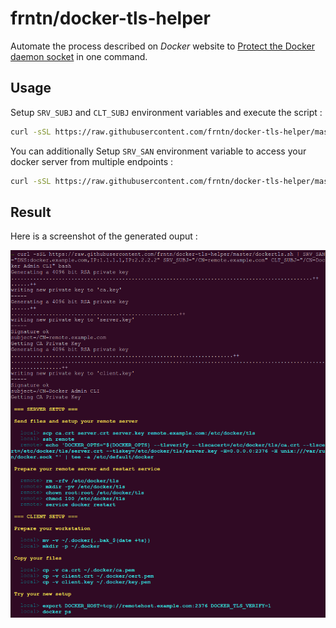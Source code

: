 # frntn/docker-tls-helper

Automate the process described on *Docker* website to [Protect the Docker daemon socket](https://docs.docker.com/engine/security/https/) in one command.

## Usage

Setup `SRV_SUBJ` and `CLT_SUBJ` environment variables and execute the script :

```bash
curl -sSL https://raw.githubusercontent.com/frntn/docker-tls-helper/master/dockertls.sh | SRV_SUBJ="/CN=remote.example.com" CLT_SUBJ="/CN=Docker Admin CLI" bash
```

You can additionally Setup `SRV_SAN` environment variable to access your docker server from multiple endpoints :

```bash
curl -sSL https://raw.githubusercontent.com/frntn/docker-tls-helper/master/dockertls.sh | SRV_SAN="DNS:docker.example.com,IP:1.1.1.1,IP:2.2.2.2" SRV_SUBJ="/CN=remote.example.com" CLT_SUBJ="/CN=Docker Admin CLI" bash
```

## Result

Here is a screenshot of the generated ouput :

![official-logo](img/result.png?raw=true)

